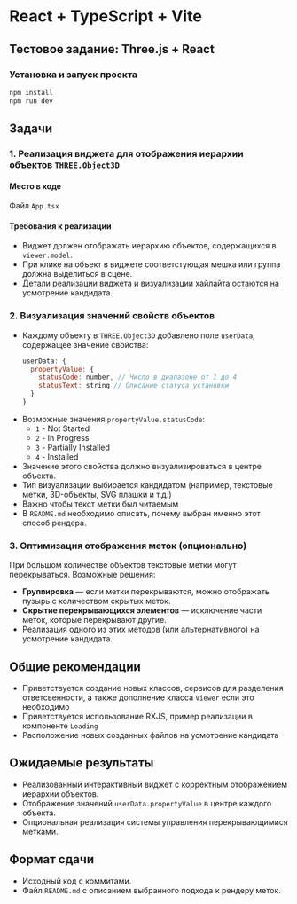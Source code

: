 # React + TypeScript + Vite

## Тестовое задание: Three.js + React

### Установка и запуск проекта

```sh
npm install
npm run dev
```

## Задачи

### **1. Реализация виджета для отображения иерархии объектов `THREE.Object3D`**

#### **Место в коде**

Файл `App.tsx`

#### **Требования к реализации**

- Виджет должен отображать иерархию объектов, содержащихся в `viewer.model`.
- При клике на объект в виджете соответстующая мешка или группа должна выделиться в сцене.
- Детали реализации виджета и визуализации хайлайта остаются на усмотрение кандидата.

### **2. Визуализация значений свойств объектов**

- Каждому объекту в `THREE.Object3D` добавлено поле `userData`, содержащее значение свойства:
  ```js
  userData: {
    propertyValue: {
      statusCode: number, // Число в диапазоне от 1 до 4
      statusText: string // Описание статуса установки
    }
  }
  ```
- Возможные значения `propertyValue.statusCode`:
  - `1` - Not Started
  - `2` - In Progress
  - `3` - Partially Installed
  - `4` - Installed
- Значение этого свойства должно визуализироваться в центре объекта.
- Тип визуализации выбирается кандидатом (например, текстовые метки, 3D-объекты, SVG плашки и т.д.)
- Важно чтобы текст метки был читаемым
- В `README.md` необходимо описать, почему выбран именно этот способ рендера.

### **3. Оптимизация отображения меток (опционально)**

При большом количестве объектов текстовые метки могут перекрываться. Возможные решения:

- **Группировка** — если метки перекрываются, можно отображать пузырь с количеством скрытых меток.
- **Скрытие перекрывающихся элементов** — исключение части меток, которые перекрывают другие.
- Реализация одного из этих методов (или альтернативного) на усмотрение кандидата.

## **Общие рекомендации**

- Приветствуется создание новых классов, сервисов для разделения ответсвенности, а также дополнение класса `Viewer` если это необходимо
- Приветствуется использование RXJS, пример реализации в компоненте `Loading`
- Расположение новых созданных файлов на усмотрение кандидата

## **Ожидаемые результаты**

- Реализованный интерактивный виджет с корректным отображением иерархии объектов.
- Отображение значений `userData.propertyValue` в центре каждого объекта.
- Опциональная реализация системы управления перекрывающимися метками.

## **Формат сдачи**

- Исходный код с коммитами.
- Файл `README.md` с описанием выбранного подхода к рендеру меток.
